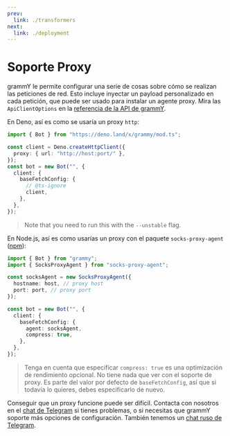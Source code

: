 ```yaml
---
prev:
  link: ./transformers
next:
  link: ./deployment
---
```


# Soporte Proxy

grammY le permite configurar una serie de cosas sobre cómo se realizan las peticiones de red.
Esto incluye inyectar un payload personalizado en cada petición, que puede ser usado para instalar un agente proxy.
Mira las `ApiClientOptions` en la [referencia de la API de grammY](https://deno.land/x/grammy/mod.ts?s=ApiClientOptions).

En Deno, así es como se usaría un proxy `http`:

```ts
import { Bot } from "https://deno.land/x/grammy/mod.ts";

const client = Deno.createHttpClient({
  proxy: { url: "http://host:port/" },
});
const bot = new Bot("", {
  client: {
    baseFetchConfig: {
      // @ts-ignore
      client,
    },
  },
});
```

> Note that you need to run this with the `--unstable` flag.

En Node.js, así es como usarías un proxy con el paquete `socks-proxy-agent` ([npm](https://www.npmjs.com/package/socks-proxy-agent)):

```ts
import { Bot } from "grammy";
import { SocksProxyAgent } from "socks-proxy-agent";

const socksAgent = new SocksProxyAgent({
  hostname: host, // proxy host
  port: port, // proxy port
});

const bot = new Bot("", {
  client: {
    baseFetchConfig: {
      agent: socksAgent,
      compress: true,
    },
  },
});
```

> Tenga en cuenta que especificar `compress: true` es una optimización de rendimiento opcional.
> No tiene nada que ver con el soporte de proxy.
> Es parte del valor por defecto de `baseFetchConfig`, así que si todavía lo quieres, debes especificarlo de nuevo.

Conseguir que un proxy funcione puede ser difícil.
Contacta con nosotros en el [chat de Telegram](https://t.me/grammyjs) si tienes problemas, o si necesitas que grammY soporte más opciones de configuración.
También tenemos un [chat ruso de Telegram](https://t.me/grammyjs_ru).
